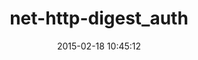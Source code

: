 ---
layout: post
title:  "net-http-digest_auth"
repo:   "drbrain/net-http-digest_auth"
date:   2015-02-18 10:45:12
gemurl: http://github.com/drbrain/net-http-digest_auth
---